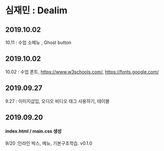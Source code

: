 # 심재민 : Dealim

## 2019.10.02
10.11 : 수업 소메뉴 , Ghost button

## 2019.10.02
10.02 : 수업 폰트, https://www.w3schools.com/, https://fonts.google.com/

## 2019.09.27
9.27 : 이미지삽입, 오디오 비디오 태그 사용하기, 테이블

## 2019.09.20
#### index.html / main.css 생성
9/20 :인라인 박스, 메뉴, 기본구조학습.
v0.1.0
